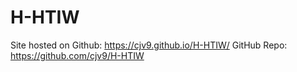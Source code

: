 # H-HTIW
Site hosted on Github:
https://cjv9.github.io/H-HTIW/
GitHub Repo:
https://github.com/cjv9/H-HTIW
